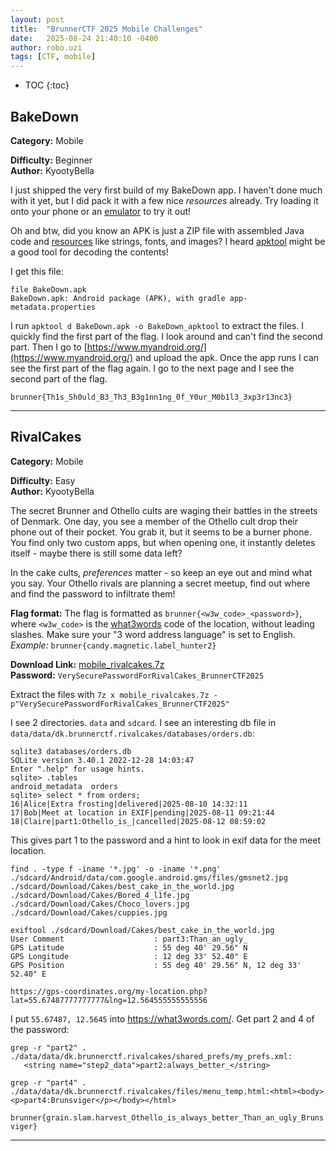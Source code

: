 ```yaml
---
layout: post
title:  "BrunnerCTF 2025 Mobile Challenges"
date:   2025-08-24 21:40:10 -0400
author: robo.uzi
tags: [CTF, mobile]
---
```

* TOC
{:toc}

## BakeDown
**Category:** Mobile

**Difficulty:** Beginner  
**Author:** KyootyBella

I just shipped the very first build of my BakeDown app. I haven't done much with it yet, but I did pack it with a few nice _resources_ already. Try loading it onto your phone or an [emulator](https://developer.android.com/studio/run/managing-avds) to try it out!

Oh and btw, did you know an APK is just a ZIP file with assembled Java code and [resources](https://developer.android.com/guide/topics/resources/providing-resources) like strings, fonts, and images? I heard [apktool](https://apktool.org/) might be a good tool for decoding the contents!

I get this file:
```shell
file BakeDown.apk  
BakeDown.apk: Android package (APK), with gradle app-metadata.properties
```

I run `apktool d BakeDown.apk -o BakeDown_apktool` to extract the files. I quickly find the first part of the flag. I look around and can't find the second part. Then I go to [https://www.myandroid.org/](https://www.myandroid.org/) and upload the apk. Once the app runs I can see the first part of the flag again. I go to the next page and I see the second part of the flag.

`brunner{Th1s_Sh0uld_B3_Th3_B3g1nn1ng_0f_Y0ur_M0b1l3_3xp3r13nc3}`

___

## RivalCakes
**Category:** Mobile

**Difficulty:** Easy  
**Author:** KyootyBella

The secret Brunner and Othello cults are waging their battles in the streets of Denmark. One day, you see a member of the Othello cult drop their phone out of their pocket. You grab it, but it seems to be a burner phone. You find only two custom apps, but when opening one, it instantly deletes itself - maybe there is still some data left?

In the cake cults, _preferences_ matter - so keep an eye out and mind what you say. Your Othello rivals are planning a secret meetup, find out where and find the password to infiltrate them!

**Flag format:** The flag is formatted as `brunner{<w3w_code>_<password>}`, where `<w3w_code>` is the [what3words](https://what3words.com/) code of the location, without leading slashes. Make sure your "3 word address language" is set to English. _Example:_ `brunner{candy.magnetic.label_hunter2}`

**Download Link:** [mobile_rivalcakes.7z](https://shared-brunnerctf-2025.nbg1.your-objectstorage.com/files/mobile_rivalcakes.7z)  
**Password:** `VerySecurePasswordForRivalCakes_BrunnerCTF2025`

Extract the files with `7z x mobile_rivalcakes.7z -p"VerySecurePasswordForRivalCakes_BrunnerCTF2025"`

I see 2 directories. `data` and `sdcard`. I see an interesting db file in `data/data/dk.brunnerctf.rivalcakes/databases/orders.db`:
```shell
sqlite3 databases/orders.db
SQLite version 3.40.1 2022-12-28 14:03:47  
Enter ".help" for usage hints.
sqlite> .tables
android_metadata  orders
sqlite> select * from orders;  
16|Alice|Extra frosting|delivered|2025-08-10 14:32:11  
17|Bob|Meet at location in EXIF|pending|2025-08-11 09:21:44  
18|Claire|part1:Othello_is_|cancelled|2025-08-12 08:59:02  
```
This gives part 1 to the password and a hint to look in exif data for the meet location.

```shell
find . -type f -iname '*.jpg' -o -iname '*.png'  
./sdcard/Android/data/com.google.android.gms/files/gmsnet2.jpg  
./sdcard/Download/Cakes/best_cake_in_the_world.jpg  
./sdcard/Download/Cakes/Bored_4_l1fe.jpg  
./sdcard/Download/Cakes/Choco_lovers.jpg  
./sdcard/Download/Cakes/cuppies.jpg

exiftool ./sdcard/Download/Cakes/best_cake_in_the_world.jpg  
User Comment                    : part3:Than_an_ugly_  
GPS Latitude                    : 55 deg 40' 29.56" N  
GPS Longitude                   : 12 deg 33' 52.40" E  
GPS Position                    : 55 deg 40' 29.56" N, 12 deg 33' 52.40" E
```
`https://gps-coordinates.org/my-location.php?lat=55.67487777777777&lng=12.564555555555556`

I put `55.67487, 12.5645` into https://what3words.com/. Get part 2 and 4 of the password:
```shell
grep -r "part2" .  
./data/data/dk.brunnerctf.rivalcakes/shared_prefs/my_prefs.xml:    <string name="step2_data">part2:always_better_</string>

grep -r "part4" .  
./data/data/dk.brunnerctf.rivalcakes/files/menu_temp.html:<html><body><p>part4:Brunsviger</p></body></html>
```
`brunner{grain.slam.harvest_Othello_is_always_better_Than_an_ugly_Brunsviger}`

___
